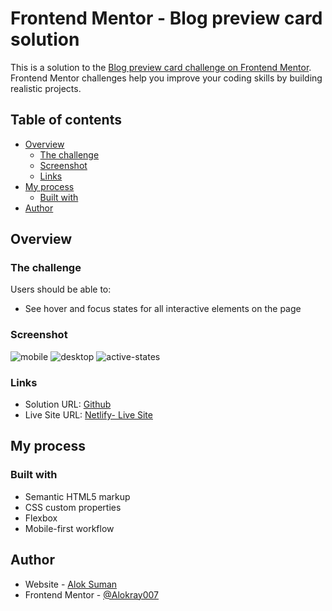 # Frontend Mentor - Blog preview card solution

This is a solution to the [Blog preview card challenge on Frontend Mentor](https://www.frontendmentor.io/challenges/blog-preview-card-ckPaj01IcS). Frontend Mentor challenges help you improve your coding skills by building realistic projects.

## Table of contents

- [Overview](#overview)
  - [The challenge](#the-challenge)
  - [Screenshot](#screenshot)
  - [Links](#links)
- [My process](#my-process)
  - [Built with](#built-with)
- [Author](#author)

## Overview

### The challenge

Users should be able to:

- See hover and focus states for all interactive elements on the page

### Screenshot

![mobile](https://raw.github.com/Alokray007/Interactive-Rating-Component-FM/main/screenshots/mobile-design.png)
![desktop](https://raw.github.com/Alokray007/Interactive-Rating-Component-FM/main/screenshots/desktop-design.png)
![active-states](https://raw.github.com/Alokray007/Interactive-Rating-Component-FM/main/screenshots/active-states.png)


### Links

- Solution URL: [Github](https://github.com/Alokray007/Blog-Preview-Card-FM)
- Live Site URL: [Netlify- Live Site](https://blogprev.netlify.app.netlify.app/)

## My process

### Built with

- Semantic HTML5 markup
- CSS custom properties
- Flexbox
- Mobile-first workflow

## Author

- Website - [Alok Suman](https://portfolio-alok1.netlify.app/)
- Frontend Mentor - [@Alokray007](https://www.frontendmentor.io/profile/Alokray007)
